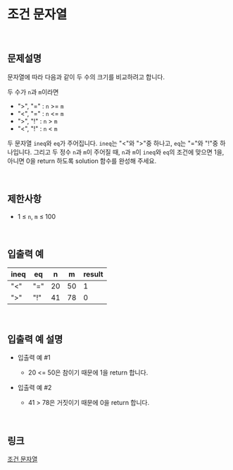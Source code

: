 # 조건 문자열

<br>

## 문제설명
문자열에 따라 다음과 같이 두 수의 크기를 비교하려고 합니다.

두 수가 `n`과 `m`이라면
- ">", "=" : `n` >= `m`
- "<", "=" : `n` <= `m`
- ">", "!" : `n` > `m`
- "<", "!" : `n` < `m`

두 문자열 `ineq`와 `eq`가 주어집니다. `ineq`는 "<"와 ">"중 하나고, `eq`는 "="와 "!"중 하나입니다. 그리고 두 정수 `n`과 `m`이 주어질 때, `n`과 `m`이 `ineq`와 `eq`의 조건에 맞으면 1을, 아니면 0을 return 하도록 solution 함수를 완성해 주세요.

<br>

## 제한사항
- 1 ≤ `n`, `m` ≤ 100

<br>

## 입출력 예
| ineq | eq | n | m | result |
|---|---|---|---|---|
| "<" | "=" | 20 | 50 | 1 |
| ">" | "!" | 41 | 78 | 0 |

<br>

## 입출력 예 설명
- 입출력 예 #1
    - 20 <= 50은 참이기 때문에 1을 return 합니다.

- 입출력 예 #2
    - 41 > 78은 거짓이기 때문에 0을 return 합니다.

<br>

## 링크
[조건 문자열](https://school.programmers.co.kr/learn/courses/30/lessons/181934)
